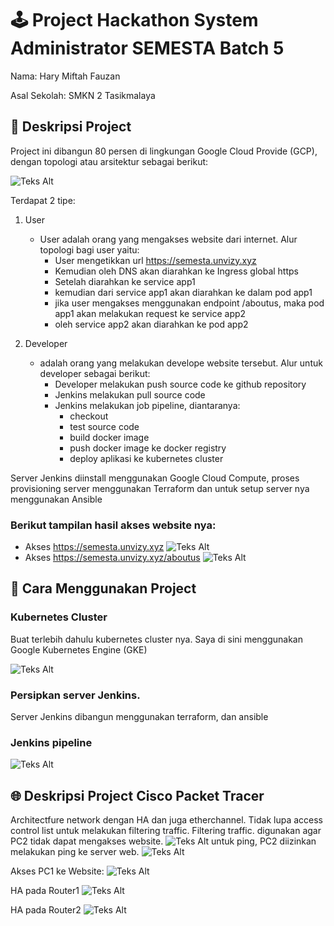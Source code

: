# 🕹️ Project Hackathon System Administrator SEMESTA Batch 5

Nama: Hary Miftah Fauzan

Asal Sekolah: SMKN 2 Tasikmalaya

## 📝 Deskripsi Project
Project ini dibangun 80 persen di lingkungan Google Cloud Provide (GCP), dengan topologi atau arsitektur sebagai berikut:

![Teks Alt](topo-hackathon.png)

Terdapat 2 tipe:
1. User
    - User adalah orang yang mengakses website dari internet. Alur topologi bagi user yaitu:
        * User mengetikkan url https://semesta.unvizy.xyz
        * Kemudian oleh DNS akan diarahkan ke Ingress global https
        * Setelah diarahkan ke service app1
        * kemudian dari service app1 akan diarahkan ke dalam pod app1
        * jika user mengakses menggunakan endpoint /aboutus, maka pod app1 akan melakukan request ke service app2
        * oleh service app2 akan diarahkan ke pod app2

2. Developer 
    - adalah orang yang melakukan develope website tersebut. Alur untuk developer sebagai berikut:
        * Developer melakukan push source code ke github repository
        * Jenkins melakukan pull source code
        * Jenkins melakukan job pipeline, diantaranya:
            * checkout
            * test source code
            * build docker image
            * push docker image ke docker registry
            * deploy aplikasi ke kubernetes cluster

Server Jenkins diinstall menggunakan Google Cloud Compute, proses provisioning server menggunakan Terraform dan untuk setup server nya menggunakan Ansible

### Berikut tampilan hasil akses website nya:

- Akses https://semesta.unvizy.xyz
    ![Teks Alt](root.png)
- Akses https://semesta.unvizy.xyz/aboutus
    ![Teks Alt](aboutus.png)


## 🚀 Cara Menggunakan Project
### Kubernetes Cluster
Buat terlebih dahulu kubernetes cluster nya.
Saya di sini menggunakan Google Kubernetes Engine (GKE)
        
![Teks Alt](k8scluster.png)
        
### Persipkan server Jenkins. 
Server Jenkins dibangun menggunakan terraform, dan ansible

### Jenkins pipeline
![Teks Alt](pipeline.png)

## 🌐 Deskripsi Project Cisco Packet Tracer
Architectfure network dengan HA dan juga etherchannel. Tidak lupa access control list untuk melakukan filtering traffic.
Filtering traffic. digunakan agar PC2 tidak dapat mengakses website.
![Teks Alt](aksesPC2keWeb.png)
untuk ping, PC2 diizinkan melakukan ping ke server
web.
![Teks Alt](pingPC2AslikeServer.png)

Akses PC1 ke Website:
![Teks Alt](aksesPC1keWeb.png)

HA pada Router1
![Teks Alt](hsrp-router1.png)

HA pada Router2
![Teks Alt](hsrp-router2.png)